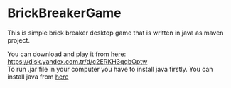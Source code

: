 # BrickBreakerGame

This is simple brick breaker desktop game that is written in java as maven project.  

You can download and play it from [here](https://disk.yandex.com.tr/d/c2ERKH3qqbOptw):
https://disk.yandex.com.tr/d/c2ERKH3qqbOptw  
To run .jar file in your computer you have to install java firstly. You can install java from [here](https://java.com/)

